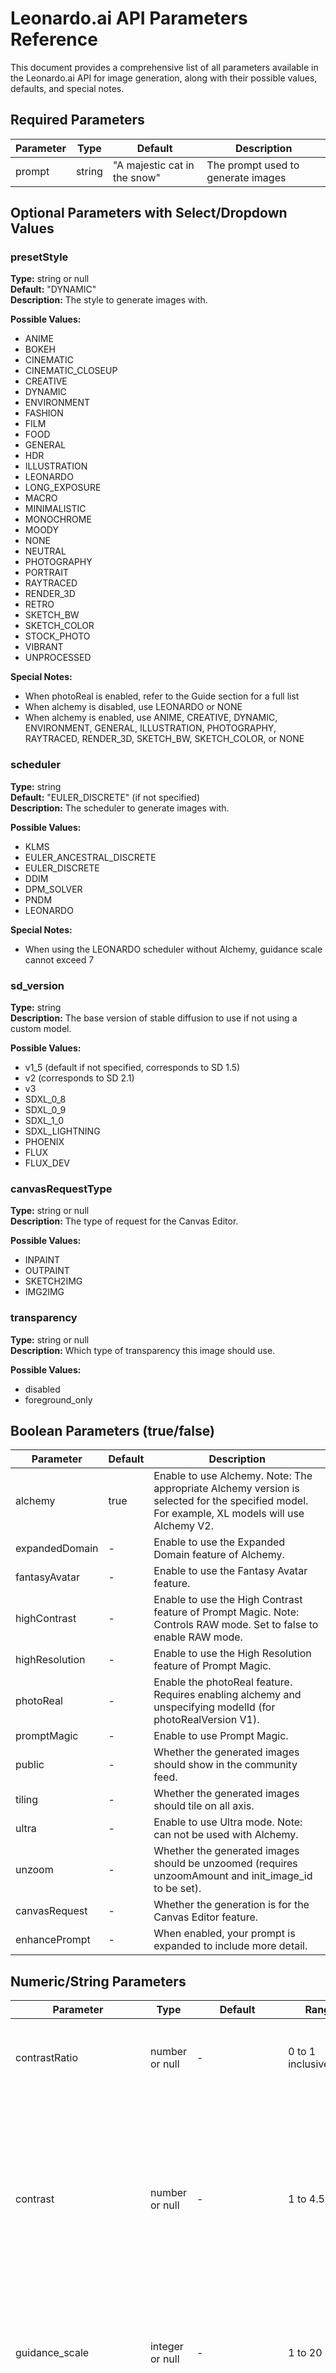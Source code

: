 # Leonardo.ai API Parameters Reference

This document provides a comprehensive list of all parameters available in the Leonardo.ai API for image generation, along with their possible values, defaults, and special notes.

## Required Parameters

| Parameter | Type   | Default                      | Description                        |
| --------- | ------ | ---------------------------- | ---------------------------------- |
| prompt    | string | "A majestic cat in the snow" | The prompt used to generate images |

## Optional Parameters with Select/Dropdown Values

### presetStyle

**Type:** string or null  
**Default:** "DYNAMIC"  
**Description:** The style to generate images with.

**Possible Values:**

- ANIME
- BOKEH
- CINEMATIC
- CINEMATIC_CLOSEUP
- CREATIVE
- DYNAMIC
- ENVIRONMENT
- FASHION
- FILM
- FOOD
- GENERAL
- HDR
- ILLUSTRATION
- LEONARDO
- LONG_EXPOSURE
- MACRO
- MINIMALISTIC
- MONOCHROME
- MOODY
- NONE
- NEUTRAL
- PHOTOGRAPHY
- PORTRAIT
- RAYTRACED
- RENDER_3D
- RETRO
- SKETCH_BW
- SKETCH_COLOR
- STOCK_PHOTO
- VIBRANT
- UNPROCESSED

**Special Notes:**

- When photoReal is enabled, refer to the Guide section for a full list
- When alchemy is disabled, use LEONARDO or NONE
- When alchemy is enabled, use ANIME, CREATIVE, DYNAMIC, ENVIRONMENT, GENERAL, ILLUSTRATION, PHOTOGRAPHY, RAYTRACED, RENDER_3D, SKETCH_BW, SKETCH_COLOR, or NONE

### scheduler

**Type:** string  
**Default:** "EULER_DISCRETE" (if not specified)  
**Description:** The scheduler to generate images with.

**Possible Values:**

- KLMS
- EULER_ANCESTRAL_DISCRETE
- EULER_DISCRETE
- DDIM
- DPM_SOLVER
- PNDM
- LEONARDO

**Special Notes:**

- When using the LEONARDO scheduler without Alchemy, guidance scale cannot exceed 7

### sd_version

**Type:** string  
**Description:** The base version of stable diffusion to use if not using a custom model.

**Possible Values:**

- v1_5 (default if not specified, corresponds to SD 1.5)
- v2 (corresponds to SD 2.1)
- v3
- SDXL_0_8
- SDXL_0_9
- SDXL_1_0
- SDXL_LIGHTNING
- PHOENIX
- FLUX
- FLUX_DEV

### canvasRequestType

**Type:** string or null  
**Description:** The type of request for the Canvas Editor.

**Possible Values:**

- INPAINT
- OUTPAINT
- SKETCH2IMG
- IMG2IMG

### transparency

**Type:** string or null  
**Description:** Which type of transparency this image should use.

**Possible Values:**

- disabled
- foreground_only

## Boolean Parameters (true/false)

| Parameter      | Default | Description                                                                                                                                   |
| -------------- | ------- | --------------------------------------------------------------------------------------------------------------------------------------------- |
| alchemy        | true    | Enable to use Alchemy. Note: The appropriate Alchemy version is selected for the specified model. For example, XL models will use Alchemy V2. |
| expandedDomain | -       | Enable to use the Expanded Domain feature of Alchemy.                                                                                         |
| fantasyAvatar  | -       | Enable to use the Fantasy Avatar feature.                                                                                                     |
| highContrast   | -       | Enable to use the High Contrast feature of Prompt Magic. Note: Controls RAW mode. Set to false to enable RAW mode.                            |
| highResolution | -       | Enable to use the High Resolution feature of Prompt Magic.                                                                                    |
| photoReal      | -       | Enable the photoReal feature. Requires enabling alchemy and unspecifying modelId (for photoRealVersion V1).                                   |
| promptMagic    | -       | Enable to use Prompt Magic.                                                                                                                   |
| public         | -       | Whether the generated images should show in the community feed.                                                                               |
| tiling         | -       | Whether the generated images should tile on all axis.                                                                                         |
| ultra          | -       | Enable to use Ultra mode. Note: can not be used with Alchemy.                                                                                 |
| unzoom         | -       | Whether the generated images should be unzoomed (requires unzoomAmount and init_image_id to be set).                                          |
| canvasRequest  | -       | Whether the generation is for the Canvas Editor feature.                                                                                      |
| enhancePrompt  | -       | When enabled, your prompt is expanded to include more detail.                                                                                 |

## Numeric/String Parameters

| Parameter                | Type            | Default                                | Range                                                | Description                                                                                                                                                                                                                                                                                                                     |
| ------------------------ | --------------- | -------------------------------------- | ---------------------------------------------------- | ------------------------------------------------------------------------------------------------------------------------------------------------------------------------------------------------------------------------------------------------------------------------------------------------------------------------------- |
| contrastRatio            | number or null  | -                                      | 0 to 1 inclusive                                     | Contrast Ratio to use with Alchemy. Must be a float between 0 and 1 inclusive.                                                                                                                                                                                                                                                  |
| contrast                 | number or null  | -                                      | 1 to 4.5                                             | Adjusts the contrast level of the generated image. Used in Phoenix and Flux models. Accepts values [1.0, 1.3, 1.8, 2.5, 3, 3.5, 4, 4.5]. For Phoenix, if alchemy is true, contrast needs to be 2.5 or higher.                                                                                                                   |
| guidance_scale           | integer or null | -                                      | 1 to 20                                              | How strongly the generation should reflect the prompt. 7 is recommended. Must be between 1 and 20.                                                                                                                                                                                                                              |
| height                   | integer or null | 768                                    | 32 to 1536                                           | The input height of the images. Must be between 32 and 1536 and be a multiple of 8. Note: Input resolution is not always the same as output resolution due to upscaling from other features.                                                                                                                                    |
| imagePromptWeight        | number or null  | -                                      | -                                                    | Weight for image prompts.                                                                                                                                                                                                                                                                                                       |
| init_strength            | number or null  | -                                      | 0.1 to 0.9                                           | How strongly the generated images should reflect the original image in image2image. Must be a float between 0.1 and 0.9.                                                                                                                                                                                                        |
| modelId                  | string or null  | "b24e16ff-06e3-43eb-8d33-4416c2d75876" | -                                                    | The model ID used for image generation. If not provided, uses sd_version to determine the version of Stable Diffusion to use. In-app, model IDs are under the Finetune Models menu. Click on the platform model or your custom model, then click View More. For platform models, you can also use the List Platform Models API. |
| negative_prompt          | string or null  | -                                      | -                                                    | The negative prompt used for the image generation.                                                                                                                                                                                                                                                                              |
| num_images               | integer or null | 4                                      | 1 to 8                                               | The number of images to generate. Must be between 1 and 8. If either width or height is over 768, must be between 1 and 4.                                                                                                                                                                                                      |
| num_inference_steps      | integer or null | 15 (default)                           | 10 to 60                                             | The Step Count to use for the generation. Must be between 10 and 60.                                                                                                                                                                                                                                                            |
| photoRealVersion         | string or null  | -                                      | "v1" or "v2"                                         | The version of photoReal to use. Must be v1 or v2.                                                                                                                                                                                                                                                                              |
| photoRealStrength        | number or null  | 0.55 (default)                         | -                                                    | Depth of field of photoReal. Must be 0.55 for low, 0.5 for medium, or 0.45 for high.                                                                                                                                                                                                                                            |
| promptMagicStrength      | number or null  | -                                      | 0.1 to 1.0                                           | Strength of prompt magic. Must be a float between 0.1 and 1.0.                                                                                                                                                                                                                                                                  |
| promptMagicVersion       | string or null  | -                                      | "v2" or "v3"                                         | Prompt magic version, for use when promptMagic: true.                                                                                                                                                                                                                                                                           |
| seed                     | integer or null | -                                      | Up to 2147483637 (Flux) or 9999999998 (other models) | Apply a fixed seed to maintain consistency across generation sets. The maximum seed value is 2147483637 for Flux and 9999999998 for other models.                                                                                                                                                                               |
| unzoomAmount             | number or null  | -                                      | -                                                    | How much the image should be unzoomed (requires an init_image_id and unzoom to be set to true).                                                                                                                                                                                                                                 |
| upscaleRatio             | number or null  | -                                      | -                                                    | How much the image should be upscaled. (Enterprise Only)                                                                                                                                                                                                                                                                        |
| width                    | integer or null | 1024                                   | 32 to 1536                                           | The input width of the images. Must be between 32 and 1536 and be a multiple of 8. Note: Input resolution is not always the same as output resolution due to upscaling from other features.                                                                                                                                     |
| enhancePromptInstruction | string or null  | -                                      | -                                                    | When enhancePrompt is enabled, the prompt is enhanced based on the given instructions.                                                                                                                                                                                                                                          |

## Array Parameters

### controlnets (array of objects or null)

For image guidance via ControlNet. Each object in the array can have:

- **initImageId**: ID of the image
- **initImageType**: "GENERATED" or "UPLOADED"
- **preprocessorId**: ID values for different ControlNet types:
  - 67: Style Reference
  - 133: Character Reference
- **strengthType**: Strength of the ControlNet effect
  - Values: "Low", "Mid", "High", "Ultra", "Max"
  - For Content Reference and Character Reference, only "Low", "Mid", and "High" are supported
  - Style Reference supports all values from "Low" to "Max"
- **influence**: Number value when multiple Style References are used (only used for Style Reference)

### elements (array of objects or null)

For adding Leonardo elements to the generation.

### userElements (array of objects or null)

For adding user-created elements to the generation.

### imagePrompts (array of strings or null)

Array of image IDs to use as prompts.

## Special ID Parameters

| Parameter                | Type           | Description                                                 |
| ------------------------ | -------------- | ----------------------------------------------------------- |
| init_generation_image_id | string or null | The ID of an existing image to use in image2image.          |
| init_image_id            | string or null | The ID of an Init Image to use in image2image.              |
| canvasInitId             | string or null | The ID of an initial image to use in Canvas Editor request. |
| canvasMaskId             | string or null | The ID of a mask image to use in Canvas Editor request.     |

## Special Notes and Interactions

1. **Model IDs**: ModelIds can be found in the Leonardo.ai App. Go to 'Finetune Models', select 'Platform Models' or 'Your Models', click on your desired model, then click 'View More' to display the Model ID.

2. **photoReal settings**:

   - For photoRealVersion "v1": Enable alchemy and do not specify modelId
   - For photoRealVersion "v2": Enable alchemy and specify modelId as one of: Leonardo Kino XL, Leonardo Diffusion XL, or Leonardo Vision XL

3. **Alchemy compatibility**:

   - When using Alchemy V2, the output dimension is 1.75 times bigger than input
   - When using Alchemy V1, the output is 1.5 times bigger
   - When using Alchemy V1 and high resolution, the output is twice the input
   - Alchemy V2 works with SDXL models like Leonardo Vision XL, Leonardo Diffusion XL, AlbedoBase XL and KinoXL

4. **Guidance Scale limitations**:

   - Without Alchemy, the guidance scale operates within a range of 1-20
   - With Alchemy enabled, excluding the SDXL model, the scale extends from 2 to 30
   - When the LEONARDO scheduler is active without Alchemy, the guidance scale cannot exceed 7

5. **Prompt Magic RAW mode**: To enable RAW mode in Prompt Magic V3, set highContrast to false

6. **Phoenix Model Requirements**: For Phoenix, if alchemy is true, contrast needs to be 2.5 or higher
